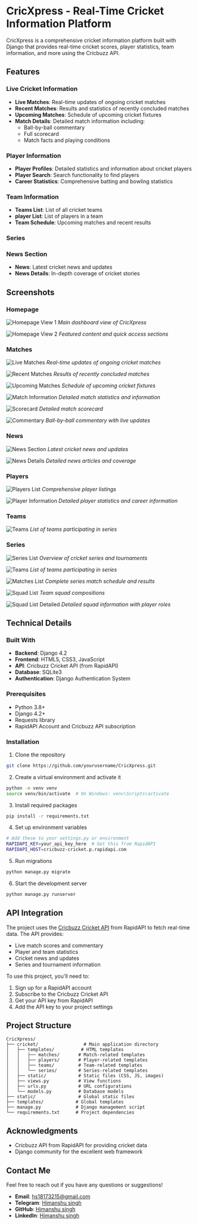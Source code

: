 # CricXpress - Real-Time Cricket Information Platform

CricXpress is a comprehensive cricket information platform built with Django that provides real-time cricket scores, player statistics, team information, and more using the Cricbuzz API.

## Features

### Live Cricket Information
- **Live Matches**: Real-time updates of ongoing cricket matches
- **Recent Matches**: Results and statistics of recently concluded matches
- **Upcoming Matches**: Schedule of upcoming cricket fixtures
- **Match Details**: Detailed match information including:
  - Ball-by-ball commentary
  - Full scorecard
  - Match facts and playing conditions

### Player Information
- **Player Profiles**: Detailed statistics and information about cricket players
- **Player Search**: Search functionality to find players
- **Career Statistics**: Comprehensive batting and bowling statistics

### Team Information
- **Teams List**: List of all cricket teams
- **player List**: List of players in a team
- **Team Schedule**: Upcoming matches and recent results

### Series


### News Section
- **News**: Latest cricket news and updates
- **News Details**: In-depth coverage of cricket stories

## Screenshots

### Homepage
![Homepage View 1](screenshots/homepage1.png)
*Main dashboard view of CricXpress*

![Homepage View 2](screenshots/homepage2.png)
*Featured content and quick access sections*

### Matches
![Live Matches](screenshots/live_matches.png)
*Real-time updates of ongoing cricket matches*

![Recent Matches](screenshots/recent_matches.png)
*Results of recently concluded matches*

![Upcoming Matches](screenshots/upcoming_matches.png)
*Schedule of upcoming cricket fixtures*

![Match Information](screenshots/match_info.png)
*Detailed match statistics and information*

![Scorecard](screenshots/scorecard.png)
*Detailed match scorecard*

![Commentary](screenshots/commentary.png)
*Ball-by-ball commentary with live updates*

### News
![News Section](screenshots/news.png)
*Latest cricket news and updates*

![News Details](screenshots/news_details.png)
*Detailed news articles and coverage*

### Players
![Players List](screenshots/players.png)
*Comprehensive player listings*

![Player Information](screenshots/player_info.png)
*Detailed player statistics and career information*

### Teams

![Teams](screenshots/teams.png)
*List of teams participating in series*

### Series
![Series List](screenshots/serieslist.png)
*Overview of cricket series and tournaments*

![Teams](screenshots/teams.png)
*List of teams participating in series*

![Matches List](screenshots/matches_list.png)
*Complete series match schedule and results*

![Squad List](screenshots/squad_list.png)
*Team squad compositions*

![Squad List Detailed](screenshots/squad_list1.png)
*Detailed squad information with player roles*

## Technical Details

### Built With
- **Backend**: Django 4.2
- **Frontend**: HTML5, CSS3, JavaScript
- **API**: Cricbuzz Cricket API (from RapidAPI)
- **Database**: SQLite3
- **Authentication**: Django Authentication System

### Prerequisites
- Python 3.8+
- Django 4.2+
- Requests library
- RapidAPI Account and Cricbuzz API subscription

### Installation

1. Clone the repository
```bash
git clone https://github.com/yourusername/CricXpress.git
```

2. Create a virtual environment and activate it
```bash
python -m venv venv
source venv/bin/activate  # On Windows: venv\Scripts\activate
```

3. Install required packages
```bash
pip install -r requirements.txt
```

4. Set up environment variables
```bash
# Add these to your settings.py or environment
RAPIDAPI_KEY=your_api_key_here  # Get this from RapidAPI
RAPIDAPI_HOST=cricbuzz-cricket.p.rapidapi.com
```

5. Run migrations
```bash
python manage.py migrate
```

6. Start the development server
```bash
python manage.py runserver
```

## API Integration

The project uses the [Cricbuzz Cricket API](https://rapidapi.com/cricketapilive/api/cricbuzz-cricket) from RapidAPI to fetch real-time data. The API provides:
- Live match scores and commentary
- Player and team statistics
- Cricket news and updates
- Series and tournament information

To use this project, you'll need to:
1. Sign up for a RapidAPI account
2. Subscribe to the Cricbuzz Cricket API
3. Get your API key from RapidAPI
4. Add the API key to your project settings

## Project Structure

```
CricXpress/
├── cricket/                 # Main application directory
│   ├── templates/          # HTML templates
│   │   ├── matches/       # Match-related templates
│   │   ├── players/       # Player-related templates
│   │   ├── teams/         # Team-related templates
│   │   └── series/        # Series-related templates
│   ├── static/            # Static files (CSS, JS, images)
│   ├── views.py           # View functions
│   ├── urls.py            # URL configurations
│   └── models.py          # Database models
├── static/                # Global static files
├── templates/            # Global templates
├── manage.py             # Django management script
└── requirements.txt      # Project dependencies
```


## Acknowledgments

- Cricbuzz API from RapidAPI for providing cricket data
- Django community for the excellent web framework

## Contact Me

Feel free to reach out if you have any questions or suggestions!

- **Email**: hs18173215@gmail.com
- **Telegram**: [Himanshu singh](https://t.me/flame_1817)
- **GitHub**: [Himanshu singh](https://github.com/)
- **LinkedIn**: [Himanshu singh](https://www.linkedin.com/in/himanshu-singh-701343222)
